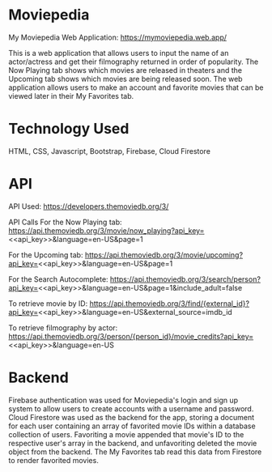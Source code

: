 # Moviepedia


My Moviepedia Web Application: https://mymoviepedia.web.app/

This is a web application that allows users to input the name of an actor/actress and get their filmography returned in order of popularity. The Now Playing tab shows which movies are released in theaters and the Upcoming tab shows which movies are being released soon. The web application allows users to make an account and favorite movies that can be viewed later in their My Favorites tab.

# Technology Used

HTML, CSS, Javascript, Bootstrap, Firebase, Cloud Firestore

# API 
API Used: https://developers.themoviedb.org/3/

API Calls
For the Now Playing tab: https://api.themoviedb.org/3/movie/now_playing?api_key=<<api_key>>&language=en-US&page=1

For the Upcoming tab: https://api.themoviedb.org/3/movie/upcoming?api_key=<<api_key>>&language=en-US&page=1

For the Search Autocomplete: https://api.themoviedb.org/3/search/person?api_key=<<api_key>>&language=en-US&page=1&include_adult=false

To retrieve movie by ID: https://api.themoviedb.org/3/find/{external_id}?api_key=<<api_key>>&language=en-US&external_source=imdb_id

To retrieve filmography by actor: https://api.themoviedb.org/3/person/{person_id}/movie_credits?api_key=<<api_key>>&language=en-US

# Backend

Firebase authentication was used for Moviepedia's login and sign up system to allow users to create accounts with a username and password. Cloud Firestore was used as the backend for the app, storing a document for each user containing an array of favorited movie IDs within a database collection of users. Favoriting a movie appended that movie's ID to the respective user's array in the backend, and unfavoriting deleted the movie object from the backend. The My Favorites tab read this data from Firestore to render favorited movies. 

